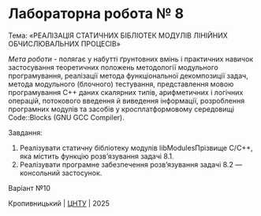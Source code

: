 ﻿# Лабораторна робота № 8

Тема: «РЕАЛІЗАЦІЯ СТАТИЧНИХ БІБЛІОТЕК МОДУЛІВ ЛІНІЙНИХ ОБЧИСЛЮВАЛЬНИХ ПРОЦЕСІВ»

*Мета роботи* - полягає у набутті ґрунтовних вмінь і практичних навичок застосування теоретичних положень методології модульного програмування, реалізації метода функціональної декомпозиції задач, метода модульного (блочного) тестування, представлення мовою програмування С++ даних скалярних типів, арифметичних і логічних операцій, потокового введення й виведення інформації, розроблення програмних модулів та засобів у кросплатформовому середовищі Code::Blocks (GNU GCC Compiler). 

Завдання:
1. Реалізувати статичну бібліотеку модулів libModulesПрізвище C/C++, яка містить функцію розв’язування задачі 8.1.
2. Реалізувати програмне забезпечення розв’язування задачі 8.2 — консольний застосунок. 

Варіант №10 


Кропивницький | <a href="http://www.kntu.kr.ua/">ЦНТУ</a> | 2025